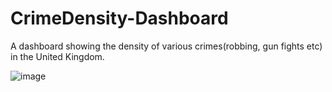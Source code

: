 # CrimeDensity-Dashboard
A dashboard showing the density of various crimes(robbing, gun fights etc) in the United Kingdom.

![image](https://github.com/Sandhya-105/CrimeDensity-Dashboard/assets/94603960/fc20d9cb-81ae-44c0-b1e6-e74b3fecbafd)

